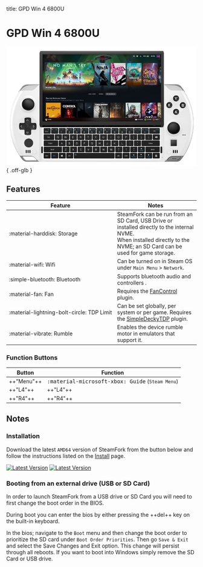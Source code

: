 title: GPD Win 4 6800U

<style>
  code {white-space: nowrap;}
  kbd {white-space: nowrap;}
  no-wrap {white-space: nowrap;}
</style>

# GPD Win 4 6800U

![](../../_inc/images/devices/gpdwin-4.png){ .off-glb }

## Features

| Feature | Notes |
| -- | -- |
| <no-wrap>:material-harddisk: Storage</no-wrap> | SteamFork can be run from an SD Card, USB Drive or installed directly to the internal NVME. <br> When installed directly to the NVME; an SD Card can be used for game storage. |
| <no-wrap>:material-wifi: Wifi</no-wrap> | Can be turned on in Steam OS under `Main Menu` > `Network`. |
| <no-wrap>:simple-bluetooth: Bluetooth</no-wrap> | Supports bluetooth audio and controllers .|
| <no-wrap>:material-fan: Fan</no-wrap> | Requires the [FanControl](https://github.com/SteamFork/FanControl/releases) plugin.|
| <no-wrap>:material-lightning-bolt-circle: TDP Limit</no-wrap> | Can be set globally, per system or per game. Requires the [SimpleDeckyTDP](https://github.com/SteamFork/SimpleDeckyTDP) plugin.|
| <no-wrap>:material-vibrate: Rumble</no-wrap> | Enables the device rumble motor in emulators that support it. |

### Function Buttons

| Button | Function |
| -- | -- |
| ++"Menu"++ | <kbd>:material-microsoft-xbox: Guide</kbd> <no-wrap>(`Steam Menu`)</no-wrap> |
| ++"L4"++ | ++"L4"++ |
| ++"R4"++ | ++"R4"++ |

## Notes

### Installation

Download the latest `AMD64` version of SteamFork from the button below and follow the instructions listed on the [Install](../../../play/install/) page.

[![Latest Version](https://img.shields.io/github/release/SteamFork/distribution.svg?labelColor=111111&color=5998FF&label=Latest&style=flat#only-light)](https://github.com/SteamFork/distribution/releases/latest)
[![Latest Version](https://img.shields.io/github/release/SteamFork/distribution.svg?labelColor=dddddd&color=5998FF&label=Latest&style=flat#only-dark)](https://github.com/SteamFork/distribution/releases/latest)

### Booting from an external drive (USB or SD Card)

In order to launch SteamFork from a USB drive or SD Card you will need to first change the boot order in the BIOS.

During boot you can enter the bios by either pressing the ++del++ key on the built-in keyboard.

In the bios; navigate to the `Boot` menu and then change the boot order to prioritize the SD card under `Boot Order Priorities`.
Then go `Save & Exit` and select the Save Changes and Exit option.  This change will persist through all reboots.
If you want to boot into Windows simply remove the SD Card or USB drive.
